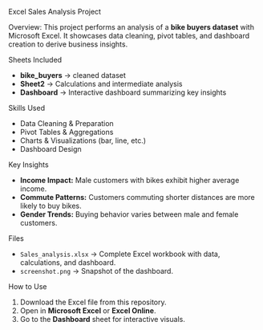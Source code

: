  Excel Sales Analysis Project

 Overview:
This project performs an analysis of a **bike buyers dataset** with Microsoft Excel.
It showcases data cleaning, pivot tables, and dashboard creation to derive business insights.

 Sheets Included
- **bike_buyers** → cleaned dataset
- **Sheet2** → Calculations and intermediate analysis
- **Dashboard** → Interactive dashboard summarizing key insights

 Skills Used
- Data Cleaning & Preparation
- Pivot Tables & Aggregations
- Charts & Visualizations (bar, line, etc.)
- Dashboard Design

 Key Insights
- **Income Impact:** Male customers with bikes exhibit higher average income.
- **Commute Patterns:** Customers commuting shorter distances are more likely to buy bikes.
- **Gender Trends:** Buying behavior varies between male and female customers.

 Files
- `Sales_analysis.xlsx` → Complete Excel workbook with data, calculations, and dashboard.
- `screenshot.png` → Snapshot of the dashboard.

 How to Use
1. Download the Excel file from this repository.
2. Open in **Microsoft Excel** or **Excel Online**.
3. Go to the **Dashboard** sheet for interactive visuals.



